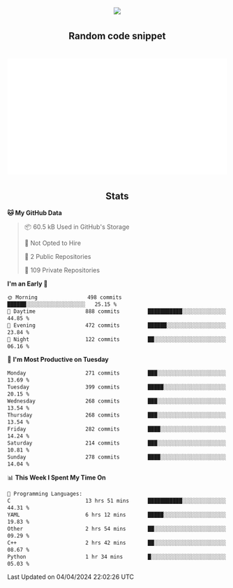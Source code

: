 <h1 align="center"><img src="https://readme-typing-svg.demolab.com?font=JetBrains+Mono&duration=3000&pause=1500&color=FE8019&center=true&multiline=true&repeat=false&random=false&width=600&height=60&lines=Welcome+to+my+page!;I'm+currently+learning+C%2C+Rust+and+C%2B%2B"></h1>

<h2 align="center">Random code snippet</h2>

<h1 align="center"><img src="assets/code_snippet.svg"></h1>

<h2 align="center">Stats</h2>

<!--START_SECTION:waka-->
**🐱 My GitHub Data** 

> 📦 60.5 kB Used in GitHub's Storage 
 > 
> 🚫 Not Opted to Hire
 > 
> 📜 2 Public Repositories 
 > 
> 🔑 109 Private Repositories 
 > 
**I'm an Early 🐤** 

```text
🌞 Morning                498 commits         ██████░░░░░░░░░░░░░░░░░░░   25.15 % 
🌆 Daytime                888 commits         ███████████░░░░░░░░░░░░░░   44.85 % 
🌃 Evening                472 commits         ██████░░░░░░░░░░░░░░░░░░░   23.84 % 
🌙 Night                  122 commits         ██░░░░░░░░░░░░░░░░░░░░░░░   06.16 % 
```
📅 **I'm Most Productive on Tuesday** 

```text
Monday                   271 commits         ███░░░░░░░░░░░░░░░░░░░░░░   13.69 % 
Tuesday                  399 commits         █████░░░░░░░░░░░░░░░░░░░░   20.15 % 
Wednesday                268 commits         ███░░░░░░░░░░░░░░░░░░░░░░   13.54 % 
Thursday                 268 commits         ███░░░░░░░░░░░░░░░░░░░░░░   13.54 % 
Friday                   282 commits         ████░░░░░░░░░░░░░░░░░░░░░   14.24 % 
Saturday                 214 commits         ███░░░░░░░░░░░░░░░░░░░░░░   10.81 % 
Sunday                   278 commits         ████░░░░░░░░░░░░░░░░░░░░░   14.04 % 
```


📊 **This Week I Spent My Time On** 

```text
💬 Programming Languages: 
C                        13 hrs 51 mins      ███████████░░░░░░░░░░░░░░   44.31 % 
YAML                     6 hrs 12 mins       █████░░░░░░░░░░░░░░░░░░░░   19.83 % 
Other                    2 hrs 54 mins       ██░░░░░░░░░░░░░░░░░░░░░░░   09.29 % 
C++                      2 hrs 42 mins       ██░░░░░░░░░░░░░░░░░░░░░░░   08.67 % 
Python                   1 hr 34 mins        █░░░░░░░░░░░░░░░░░░░░░░░░   05.03 % 
```


 Last Updated on 04/04/2024 22:02:26 UTC
<!--END_SECTION:waka-->
